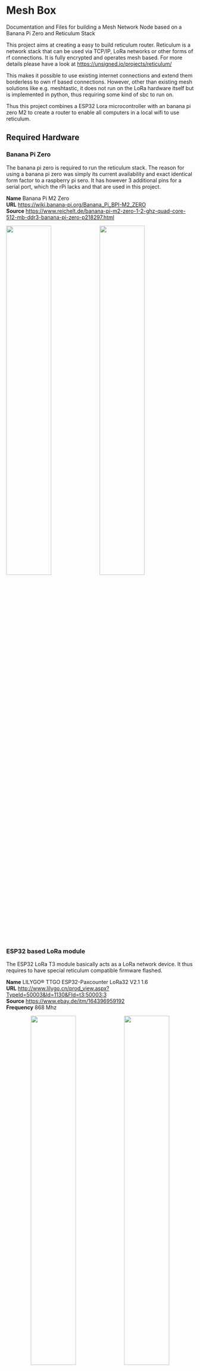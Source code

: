 # Mesh Box
Documentation and Files for building a Mesh Network Node based on a Banana Pi Zero and Reticulum Stack

This project aims at creating a easy to build reticulum router. Reticulum is a network stack that can be used via TCP/IP, LoRa networks or other forms of rf connections. It is fully encrypted and operates mesh based. For more details please have a look at https://unsigned.io/projects/reticulum/

This makes it possible to use existing internet connections and extend them borderless to own rf based connections. However, other than existing mesh solutions like e.g. meshtastic, it does not run on the LoRa hardware itself but is implemented in python, thus requiring some kind of sbc to run on. 

Thus this project combines a ESP32 Lora microcontroller with an banana pi zero M2 to create a router to enable all computers in a local wifi to use reticulum.
 

## Required Hardware
### Banana Pi Zero
<p>
The banana pi zero is required to run the reticulum stack. The reason for using a banana pi zero was simply its current availability and exact identical form factor to a raspberry pi sero. It has however 3 additional pins for a serial port, which the rPi lacks and that are used in this project.

**Name** Banana Pi M2 Zero<br>
**URL** https://wiki.banana-pi.org/Banana_Pi_BPI-M2_ZERO<br>
**Source** https://www.reichelt.de/banana-pi-m2-zero-1-2-ghz-quad-core-512-mb-ddr3-banana-pi-zero-p218297.html<br>

</p>
<p align="left" width="60%">
  <img width="49%" src="images/bPi_zero/bPi_zero_front.jpg">
  <img width="49%" src="images/bPi_zero/bPi_zero_back.jpg">
</p>

### ESP32 based LoRa module
<p>
The ESP32 LoRa T3 module basically acts as a LoRa network device. It thus requires to have special reticulum compatible firmware flashed.

**Name** LILYGO® TTGO ESP32-Paxcounter LoRa32 V2.1 1.6<br>
**URL** http://www.lilygo.cn/prod_view.aspx?TypeId=50003&Id=1130&FId=t3:50003:3<br>
**Source** https://www.ebay.de/itm/164396959192<br>
**Frequency** 868 Mhz<br>

</p>
<p align="center" width="60%">
  <img width="49%" src="images/T3/T3_front.jpg">
  <img width="49%" src="images/T3/T3_back.jpg">
</p>

### Optional: Battery module
<p>
The battery module initially was planned as ups for use with solar power, however due to it turning off for a second once the power source is disconnected, this is not feasable. It makes the unit however autonomous for either mobile use or temporary backup power in case of a blackout.
As I bought some of the modules, I'm still going to built this version, but eventually I'll switch to powering the unit using external usb power banks.

**Name** diymore Battery Shield V8<br>
**URL** https://www.diymore.cc/products/18650-battery-shield-v8-mobile-power-bank-3v-5v-for-arduino-esp32-esp8266-wifi<br>
**Source** https://www.ebay.de/itm/402137178128<br>

</p>
<p align="center" width="60%">
  <img width="49%" src="images/battery/battery_board_front.jpg">
  <img width="49%" src="images/battery/battery_board_back.jpg">
</p>

### Cables
<p>

</p>

### Connectors
<p>

</p>

### WIFI Antenna and cable for Banana Pi Zero
<p>
A wifi antenna is required for the banana pi zero as without one it simply has no wifi reception at all. In case a raspberry pi zero is used, the antenna is not needed.

**Name** 2.4GHz WIFI antenna SMA Female<br> 
**Source** https://www.ebay.de/itm/183989745716<br>

</p>
<p align="left" width="60%">
  <img width="49%" src="images/antenna/antenna_cables.jpg">
</p>


### SMA - IPEX adapter cable
<p>
To connect the antenna with the banana pi zero board, a small adapter cable is required

**Name** RP-SMA(Male) to IPEX/U.FL Pigtail Cable<br>
**Source** https://www.ebay.de/itm/265495161098<br>

</p>


## Hardware setup

### Connect to bPi Serial Debug Interface
<p>
In order to interact with the banana pi zero one can use the HDMI interface, but for most singel board computers, it is much easier to use the serial interface. As most arm boards lack a video bios, this is also often necessary to actualy see the bootloader or kernel messages.

The banana pi zero has three additional pins compared to the raspberry pi zero, and provides a serial port via them. All that is needed, is a serial<->usb adapter and a second computer to display the serial messages from the pi. 

Simply, solder three wires to the three pins and attach a connector. Keep in mind that with serial connections, the TX and RX lines are crossed:

Pi	Serial Adapter
RX  <-> TX
TX  <-> RX
GND <-> GND
</p>
<p align="center" width="100%">
  <img width="32%" src="images/schema/bPi_zero_schema_ftdi.png">
</p>
<p>
Cables soldered to the Banana Pi Zero:
</p> 
<p align="center" width="100%">
  <img width="49%" src="images/bPi_zero/bPi_zero_front_with_serial.jpg">
  <img width="49%" src="images/bPi_zero/bPi_zero_back_with_serial.jpg">
</p>

<p>
Banana Pi Zero connected to Serial<->USB adapter:
</p>
<p align="center" width="100%">
  <img width="32%" src="images/connected/bPi_zero_ftdi.jpg">
  <img width="32%" src="images/connected/bPi_zero_ftdi_usb.jpg">
</p>


### Connect bPi with ESP32

<p align="center" width="100%">
  <img width="32%" src="images/T3/T3_back_with_cables.jpg">
  <img width="32%" src="images/T3/T3_front_with_cables.jpg">
  <img width="32%" src="images/connected/T3_bPi_zero_connected.jpg">
</p>

### Connect with Power Source

<p align="center" width="100%">
  <img width="49%" src="images/battery/battery_with_cables.jpg">
  <img width="49%" src="images/connected/T3_bPi_zero_battery_connected.jpg">
</p>


## Software Setup

- Download Armbian image and checksum<br>
  `wget https://stpete-mirror.armbian.com/archive/bananapim2zero/archive/Armbian_21.08.1_Bananapim2zero_hirsute_edge_5.13.12.img.xz`<br>
  `wget https://stpete-mirror.armbian.com/archive/bananapim2zero/archive/Armbian_21.08.1_Bananapim2zero_hirsute_edge_5.13.12.img.xz.asc`

- Verify checksum<br>
  `sha256sum -c Armbian_21.08.1_Bananapim2zero_hirsute_edge_5.13.12.img.xz.sha`
Output should be:<br>
  `Armbian_21.08.1_Bananapim2zero_hirsute_edge_5.13.12.img.xz: OK`

- Extract archive<br>
  `xz -d Armbian_21.08.1_Bananapim2zero_hirsute_edge_5.13.12.img.xz`

- Transfer image to microSD card
  - insert micro SDcard
  - check `dmesg` output for new device
    ```
    [454114.809037] ums-realtek 1-3:1.0: USB Mass Storage device detected
    [454114.821987] scsi host6: usb-storage 1-3:1.0
    [454114.822121] usbcore: registered new interface driver ums-realtek
    [454115.853806] scsi 6:0:0:0: Direct-Access     Generic- SD/MMC/MS PRO    1.00 PQ: 0 ANSI: 4
    [454115.854150] sd 6:0:0:0: Attached scsi generic sg1 type 0
    [454115.856826] sd 6:0:0:0: [sda] 62333952 512-byte logical blocks: (31.9 GB/29.7 GiB)
    ```
   - write image to microSD card<br>
     `sudo dd if=Armbian_21.08.1_Bananapim2zero_hirsute_edge_5.13.12.img of=/dev/sda bs=4096k status=progress`

### Image Setup

- Insert microSD card into the bPi
- Connect the bPi serial debug interface with the serial<->usb adapter to yout computer
- Open a connection
  - check `dmesg` output for new device
    ```
    [456060.557945] usbserial: USB Serial support registered for FTDI USB Serial Device
    [456060.557967] ftdi_sio 1-3:1.0: FTDI USB Serial Device converter detected
    [456060.557997] usb 1-3: Detected FT232RL
    [456060.565508] usb 1-3: FTDI USB Serial Device converter now attached to ttyUSB0
    ```
  - connect to device<br>
    `screen /dev/ttyUSB0 115200`<br>
    Your screen terminal will stay blank. This is normal, leave it running<br>
  - bootup bPi by pluging in microUSB power source
  - wait for the bootup messages finish
- Once the initial login program starts, enter password and create user as guided

<p align="center" width="100%">
  <img width="49%" src="images/screenshots/bPi_zero_bootup_small.gif">
</p>

### Configure Wifi

- Connect the wifi antenna with the bPi
- run `nmtui` and use its UI to choose you network and provide credentials

<p align="center" width="100%">
  <img width="49%" src="images/screenshots/nmtui_startup.png">
  <img width="49%" src="images/screenshots/nmtui_select.png">
</p>

- Show ip adress<br>
  `ip a l wlan0 | awk '/inet/ {print $2}'`

### System Setup

- Login to the bPi using ssh
- Update system<br>
  `apt-get update && apt-get upgrade`
- Run `armbian-config` and configure<>br
  - System->CPU<br>
	Minimum Speed: 480000<br>
    Maximum Speed: 480000<br>
    Governor: powersave<br>
  - System->Hardware<br>
	Enable: uart3<br>
    

### Required Software

- Install required packages<br>
  `apt install python3-pip python3-all-dev libffi-dev rustc cargo`

### Python Modules

- Install required python modules<br>
  You will have to change the temporal build dir as /tmp on the bPi is too small and running just `pip3 install` will fail with an disk space error.<br>
  ```
  mkdir ~/tmp
  TMPDIR=~/tmp pip3 install rnodeconf
  ```

### Reticulum

### Access Point


## Casing

### With Battery

### Without Battery
